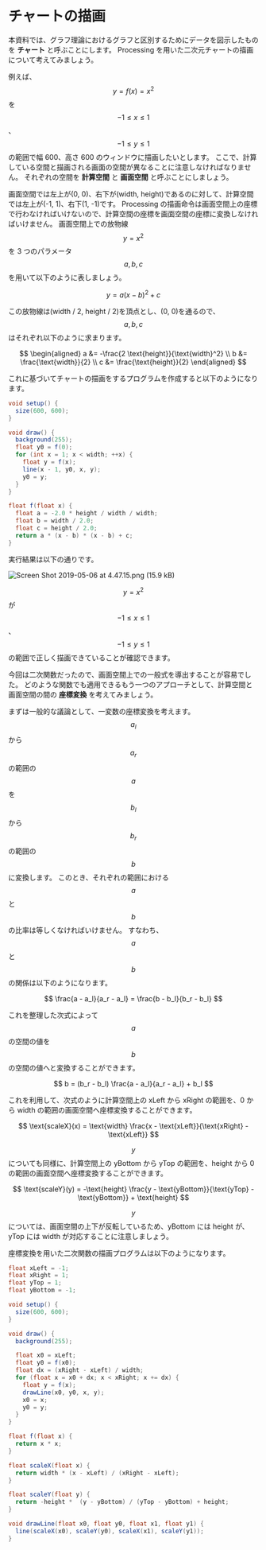 # チャートの描画

本資料では、グラフ理論におけるグラフと区別するためにデータを図示したものを **チャート** と呼ぶことにします。
Processing を用いた二次元チャートの描画について考えてみましょう。

例えば、$$y = f(x) = x^2$$を$$-1 \leq x \leq 1$$、$$-1 \leq y \leq 1$$の範囲で幅 600、高さ 600 のウィンドウに描画したいとします。
ここで、計算している空間と描画される画面の空間が異なることに注意しなければなりません。
それぞれの空間を **計算空間** と **画面空間** と呼ぶことにしましょう。

画面空間では左上が(0, 0)、右下が(width, height)であるのに対して、計算空間では左上が(-1, 1)、右下(1, -1)です。
Processing の描画命令は画面空間上の座標で行わなければいけないので、計算空間の座標を画面空間の座標に変換しなければいけません。
画面空間上での放物線 $$y = x^2$$ を 3 つのパラメータ$$a, b, c$$を用いて以下のように表しましょう。

$$
y = a (x - b)^2 + c
$$

この放物線は(width / 2, height / 2)を頂点とし、(0, 0)を通るので、$$a, b, c$$はそれぞれ以下のように求まります。

$$
\begin{aligned}
a &=  -\frac{2 \text{height}}{\text{width}^2} \\
b &= \frac{\text{width}}{2} \\
c &= \frac{\text{height}}{2}
\end{aligned}
$$

これに基づいてチャートの描画をするプログラムを作成すると以下のようになります。

```java
void setup() {
  size(600, 600);
}

void draw() {
  background(255);
  float y0 = f(0);
  for (int x = 1; x < width; ++x) {
    float y = f(x);
    line(x - 1, y0, x, y);
    y0 = y;
  }
}

float f(float x) {
  float a = -2.0 * height / width / width;
  float b = width / 2.0;
  float c = height / 2.0;
  return a * (x - b) * (x - b) + c;
}
```

実行結果は以下の通りです。

![Screen Shot 2019-05-06 at 4.47.15.png (15.9 kB)](https://img.esa.io/uploads/production/attachments/8704/2019/05/06/28750/9eb6abb0-dbc7-4969-92aa-db4e47db6377.png)

$$y = x^2$$が$$-1 \leq x \leq 1$$、$$-1 \leq y \leq 1$$の範囲で正しく描画できていることが確認できます。

今回は二次関数だったので、画面空間上での一般式を導出することが容易でした。
どのような関数でも適用できるもう一つのアプローチとして、計算空間と画面空間の間の **座標変換** を考えてみましょう。

まずは一般的な議論として、一変数の座標変換を考えます。
$$a_l$$から$$a_r$$の範囲の$$a$$を$$b_l$$から$$b_r$$の範囲の$$b$$に変換します。
このとき、それぞれの範囲における$$a$$と$$b$$の比率は等しくなければいけません。
すなわち、$$a$$ と $$b$$ の関係は以下のようになります。

$$
\frac{a - a_l}{a_r - a_l} = \frac{b - b_l}{b_r - b_l}
$$

これを整理した次式によって$$a$$の空間の値を$$b$$の空間の値へと変換することができます。

$$
b = (b_r - b_l) \frac{a - a_l}{a_r - a_l} + b_l
$$

これを利用して、次式のように計算空間上の xLeft から xRight の範囲を、0 から width の範囲の画面空間へ座標変換することができます。

$$
\text{scaleX}(x) = \text{width} \frac{x - \text{xLeft}}{\text{xRight} - \text{xLeft}}
$$

$$y$$についても同様に、計算空間上の yBottom から yTop の範囲を、height から 0 の範囲の画面空間へ座標変換することができます。

$$
\text{scaleY}(y) = -\text{height} \frac{y - \text{yBottom}}{\text{yTop} - \text{yBottom}} + \text{height}
$$

$$y$$については、画面空間の上下が反転しているため、yBottom には height が、yTop には width が対応することに注意しましょう。

座標変換を用いた二次関数の描画プログラムは以下のようになります。

```java
float xLeft = -1;
float xRight = 1;
float yTop = 1;
float yBottom = -1;

void setup() {
  size(600, 600);
}

void draw() {
  background(255);

  float x0 = xLeft;
  float y0 = f(x0);
  float dx = (xRight - xLeft) / width;
  for (float x = x0 + dx; x < xRight; x += dx) {
    float y = f(x);
    drawLine(x0, y0, x, y);
    x0 = x;
    y0 = y;
  }
}

float f(float x) {
  return x * x;
}

float scaleX(float x) {
  return width * (x - xLeft) / (xRight - xLeft);
}

float scaleY(float y) {
  return -height *  (y - yBottom) / (yTop - yBottom) + height;
}

void drawLine(float x0, float y0, float x1, float y1) {
  line(scaleX(x0), scaleY(y0), scaleX(x1), scaleY(y1));
}
```
